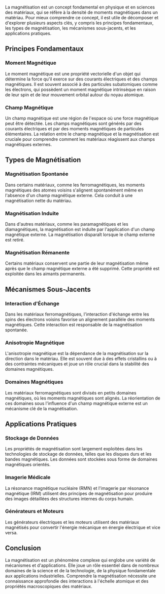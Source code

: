 La magnétisation est un concept fondamental en physique et en sciences des matériaux, qui se réfère à la densité de moments magnétiques dans un matériau. Pour mieux comprendre ce concept, il est utile de décomposer et d'explorer plusieurs aspects clés, y compris les principes fondamentaux, les types de magnétisation, les mécanismes sous-jacents, et les applications pratiques.

## Principes Fondamentaux

### Moment Magnétique
Le moment magnétique est une propriété vectorielle d'un objet qui détermine la force qu'il exerce sur des courants électriques et des champs magnétiques. Il est souvent associé à des particules subatomiques comme les électrons, qui possèdent un moment magnétique intrinsèque en raison de leur spin et de leur mouvement orbital autour du noyau atomique.

### Champ Magnétique
Un champ magnétique est une région de l'espace où une force magnétique peut être détectée. Les champs magnétiques sont générés par des courants électriques et par des moments magnétiques de particules élémentaires. La relation entre le champ magnétique et la magnétisation est cruciale pour comprendre comment les matériaux réagissent aux champs magnétiques externes.

## Types de Magnétisation

### Magnétisation Spontanée
Dans certains matériaux, comme les ferromagnétiques, les moments magnétiques des atomes voisins s'alignent spontanément même en l'absence d'un champ magnétique externe. Cela conduit à une magnétisation nette du matériau.

### Magnétisation Induite
Dans d'autres matériaux, comme les paramagnétiques et les diamagnétiques, la magnétisation est induite par l'application d'un champ magnétique externe. La magnétisation disparaît lorsque le champ externe est retiré.

### Magnétisation Rémanente
Certains matériaux conservent une partie de leur magnétisation même après que le champ magnétique externe a été supprimé. Cette propriété est exploitée dans les aimants permanents.

## Mécanismes Sous-Jacents

### Interaction d'Échange
Dans les matériaux ferromagnétiques, l'interaction d'échange entre les spins des électrons voisins favorise un alignement parallèle des moments magnétiques. Cette interaction est responsable de la magnétisation spontanée.

### Anisotropie Magnétique
L'anisotropie magnétique est la dépendance de la magnétisation sur la direction dans le matériau. Elle est souvent due à des effets cristallins ou à des contraintes mécaniques et joue un rôle crucial dans la stabilité des domaines magnétiques.

### Domaines Magnétiques
Les matériaux ferromagnétiques sont divisés en petits domaines magnétiques, où les moments magnétiques sont alignés. La réorientation de ces domaines sous l'influence d'un champ magnétique externe est un mécanisme clé de la magnétisation.

## Applications Pratiques

### Stockage de Données
Les propriétés de magnétisation sont largement exploitées dans les technologies de stockage de données, telles que les disques durs et les bandes magnétiques. Les données sont stockées sous forme de domaines magnétiques orientés.

### Imagerie Médicale
La résonance magnétique nucléaire (RMN) et l'imagerie par résonance magnétique (IRM) utilisent des principes de magnétisation pour produire des images détaillées des structures internes du corps humain.

### Générateurs et Moteurs
Les générateurs électriques et les moteurs utilisent des matériaux magnétisés pour convertir l'énergie mécanique en énergie électrique et vice versa.

## Conclusion

La magnétisation est un phénomène complexe qui englobe une variété de mécanismes et d'applications. Elle joue un rôle essentiel dans de nombreux domaines de la science et de la technologie, de la physique fondamentale aux applications industrielles. Comprendre la magnétisation nécessite une connaissance approfondie des interactions à l'échelle atomique et des propriétés macroscopiques des matériaux.